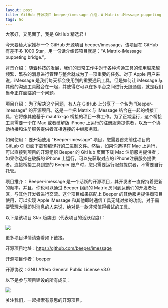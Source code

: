 ```yaml
---
layout: post
title: GitHub 开源项目 beeper/imessage 介绍，A Matrix-iMessage puppeting bridge.
tags: Go
---
```


大家好，又见面了，我是 GitHub 精选君！

今天要给大家推荐一个 GitHub 开源项目 beeper/imessage，该项目在 GitHub 有差不多 1000 Star，用一句话介绍该项目就是：“A Matrix-iMessage puppeting bridge.”。





背景介绍：
随着科技的发展，我们的日常工作中对于各种沟通工具的使用越来越频繁，繁杂的消息进行管理与整合就成为了一项重要的任务。对于 Apple 用户来说，iMessage 是我们每天都会使用到的重要通讯工具，但是如何让 iMessage 与其他的沟通工具融合在一起，并使得它可以在多平台之间进行无缝通信，就是我们当今正在面临的一个问题。 

项目介绍：
为了解决这个问题，有人在 GitHub 上分享了一个名为 "Beeper-imessage" 的开源项目。这是一个把 Matrix 与 iMessage 结合在一起的桥接工具，它将像其他基于 mautrix-go 桥接的项目一样工作。为了正常运行，这个桥接工具需要一个在 Mac 或者破解版 iPhone 上运行的注册服务提供者，以及一个协助桥接和注册服务提供者互相连接的中继服务器。

如何使用：
要开始使用 "Beeper-imessage" 项目，您需要首先前往项目的 GitLab CI 页面下载预编译好的二进制文件。然后，如果你选择在 Mac 上运行，可以直接到项目的开源组织 Beeper 的 GitHub 页面下载 Mac 注册服务提供者；如果你选择在破解的 iPhone 上运行，可以先获取对应的 iPhone注册服务提供者。连接桥接工具到您的 Beeper 账户时，您只需要运行服务提供者，不需要自行托管。

项目推介：
Beeper-imessage 是一个活跃的开源项目，其开发者一直保持着更新的频率。并且，你也可以通过 Beeper 组织的 Matrix 房间到达他们的开发者社区，与其他开发者进行交流。这个项目如果搭配上 Beeper 的其他服务提供商项目使用，可以实现 Apple iMessage 和其他即时通信工具无缝对接的功能，对于需要管理大量即时消息的人来说，绝对是一款非常值得尝试的工具。


以下是该项目 Star 趋势图（代表项目的活跃程度）：

![](https://api.star-history.com/svg?repos=beeper/imessage&type=Timeline)

更多项目详情请查看如下链接。

开源项目地址：https://github.com/beeper/imessage 

开源项目作者：beeper

开源协议：GNU Affero General Public License v3.0

以下是参与项目建设的所有成员：

![](https://contrib.rocks/image?repo=beeper/imessage)

关注我们，一起探索有意思的开源项目。

